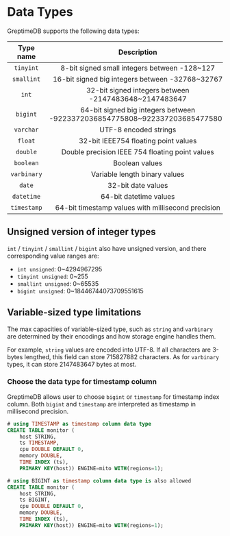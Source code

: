 # Data Types

GreptimeDB supports the following data types:

| Type name | Description | Synonyms |
|:-:|:-:| :-:|
|`tinyint`| 8-bit signed small integers between -128~127| |
|`smallint`| 16-bit signed big integers between -32768~32767 | |
|`int`| 32-bit signed integers between -2147483648~2147483647| `integer`|
|`bigint`| 64-bit signed big integers between -9223372036854775808~9223372036854775807| |
|`varchar`|UTF-8 encoded strings|`text`/`string`/`char `|
|`float`|32-bit IEEE754 floating point values ||
|`double`|Double precision IEEE 754 floating point values||
|`boolean`|Boolean values||
|`varbinary`|Variable length binary values||
|`date`|32-bit date values||
|`datetime`|64-bit datetime values||
|`timestamp`|64-bit timestamp values with millisecond precision||

## Unsigned version of integer types
`int` / `tinyint` / `smallint` / `bigint` also have unsigned version, and there corresponding value ranges are:

- `int unsigned`: 0~4294967295
- `tinyint unsigned`: 0~255
- `smallint unsigned`: 0~65535
- `bigint unsigned`: 0~18446744073709551615

## Variable-sized type limitations

The max capacities of variable-sized type, such as `string` and `varbinary` are determined by their encodings and how storage engine handles them. 

For example, `string` values are encoded into UTF-8. If all characters are 3-bytes lengthed, this field can store 715827882 characters. As for `varbinary` types, it can store 2147483647 bytes at most.

### Choose the data type for timestamp column

GreptimeDB allows user to choose `bigint` or `timestamp` for timestamp index column. 
Both `bigint` and `timestamp` are interpreted as timestamp in millisecond precision. 

```SQL
# using TIMESTAMP as timestamp column data type
CREATE TABLE monitor (
    host STRING,
    ts TIMESTAMP, 
    cpu DOUBLE DEFAULT 0,
    memory DOUBLE,
    TIME INDEX (ts),
    PRIMARY KEY(host)) ENGINE=mito WITH(regions=1);

# using BIGINT as timestamp column data type is also allowed
CREATE TABLE monitor (
    host STRING,
    ts BIGINT, 
    cpu DOUBLE DEFAULT 0,
    memory DOUBLE,
    TIME INDEX (ts),
    PRIMARY KEY(host)) ENGINE=mito WITH(regions=1);
```
